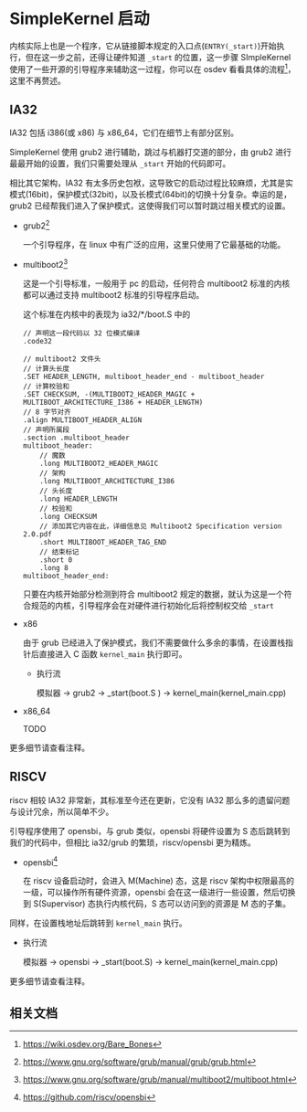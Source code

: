 # SimpleKernel 启动

内核实际上也是一个程序，它从链接脚本规定的入口点(`ENTRY(_start)`)开始执行，但在这一步之前，还得让硬件知道 `_start` 的位置，这一步骤 SImpleKernel 使用了一些开源的引导程序来辅助这一过程，你可以在 osdev 看看具体的流程[^1]，这里不再赘述。

## IA32

IA32 包括 i386(或 x86) 与 x86_64，它们在细节上有部分区别。

SimpleKernel 使用 grub2 进行辅助，跳过与机器打交道的部分，由 grub2 进行最最开始的设置，我们只需要处理从 `_start` 开始的代码即可。

相比其它架构，IA32 有太多历史包袱，这导致它的启动过程比较麻烦，尤其是实模式(16bit)，保护模式(32bit)，以及长模式(64bit)的切换十分复杂。幸运的是，grub2 已经帮我们进入了保护模式，这使得我们可以暂时跳过相关模式的设置。

- grub2[^2]

    一个引导程序，在 linux 中有广泛的应用，这里只使用了它最基础的功能。

- multiboot2[^3]

    这是一个引导标准，一般用于 pc 的启动，任何符合 multiboot2 标准的内核都可以通过支持 multiboot2 标准的引导程序启动。

    这个标准在内核中的表现为 ia32/*/boot.S 中的

    ```assembly
    // 声明这一段代码以 32 位模式编译
    .code32

    // multiboot2 文件头
    // 计算头长度
    .SET HEADER_LENGTH, multiboot_header_end - multiboot_header
    // 计算校验和
    .SET CHECKSUM, -(MULTIBOOT2_HEADER_MAGIC + MULTIBOOT_ARCHITECTURE_I386 + HEADER_LENGTH)
    // 8 字节对齐
    .align MULTIBOOT_HEADER_ALIGN
    // 声明所属段
    .section .multiboot_header
    multiboot_header:
        // 魔数
        .long MULTIBOOT2_HEADER_MAGIC
        // 架构
        .long MULTIBOOT_ARCHITECTURE_I386
        // 头长度
        .long HEADER_LENGTH
        // 校验和
        .long CHECKSUM
        // 添加其它内容在此，详细信息见 Multiboot2 Specification version 2.0.pdf
    	.short MULTIBOOT_HEADER_TAG_END
        // 结束标记
        .short 0
        .long 8
    multiboot_header_end:
    ```

    只要在内核开始部分检测到符合 multiboot2 规定的数据，就认为这是一个符合规范的内核，引导程序会在对硬件进行初始化后将控制权交给 `_start`

- x86

  由于 grub 已经进入了保护模式，我们不需要做什么多余的事情，在设置栈指针后直接进入 C 函数 `kernel_main` 执行即可。

  - 执行流

      模拟器 ->  grub2  ->  _start(boot.S )  -> kernel_main(kernel_main.cpp)

- x86_64

    TODO

更多细节请查看注释。

## RISCV

riscv 相较 IA32 非常新，其标准至今还在更新，它没有 IA32 那么多的遗留问题与设计冗余，所以简单不少。

引导程序使用了 opensbi，与 grub 类似，opensbi 将硬件设置为 S 态后跳转到我们的代码中，但相比 ia32/grub 的繁琐，riscv/opensbi 更为精炼。

- opensbi[^4]

    在 riscv 设备启动时，会进入 M(Machine) 态，这是 riscv 架构中权限最高的一级，可以操作所有硬件资源，opensbi 会在这一级进行一些设置，然后切换到 S(Supervisor) 态执行内核代码，S 态可以访问到的资源是 M 态的子集。

同样，在设置栈地址后跳转到 `kernel_main` 执行。

- 执行流

    模拟器 -> opensbi -> _start(boot.S) -> kernel_main(kernel_main.cpp)

更多细节请查看注释。

## 相关文档

[^1]: https://wiki.osdev.org/Bare_Bones
[^2]: https://www.gnu.org/software/grub/manual/grub/grub.html
[^3]: https://www.gnu.org/software/grub/manual/multiboot2/multiboot.html
[^4]: https://github.com/riscv/opensbi
